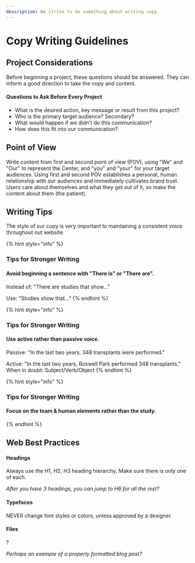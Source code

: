 ```yaml
---
description: We strive to do something about writing copy.
---
```


# Copy Writing Guidelines

## Project Considerations

Before beginning a project, these questions should be answered. They can inform a good direction to take the copy and content.

#### Questions to Ask Before Every Project

* What is the desired action, key message or result from this project?
* Who is the primary target audience? Secondary?
* What would happen if we didn't do this communication?
* How does this fit into our communication?

## Point of View

Write content from first and second point of view \(POV\), using "We" and "Our" to represent the Center, and "you" and "your" for your target audiences. Using first and second POV establishes a personal, human relationship with our audiences and immediately cultivates brand trust. Users care about themselves and what they get out of it, so make the content about them \(the patient\).

## Writing Tips

The style of our copy is very important to maintaining a consistent voice throughout out website.

{% hint style="info" %}
### Tips for Stronger Writing

#### Avoid beginning a sentence with "There is" or "There are".

Instead of: "There are studies that show..."

Use: "Studies show that..."
{% endhint %}

{% hint style="info" %}
### Tips for Stronger Writing

#### Use active rather than passive voice.

Passive: "In the last two years, 348 transplants were performed."

Active: "In the last two years, Roswell Park performed 348 transplants." When in doubt: Subject/Verb/Object
{% endhint %}

{% hint style="info" %}
### Tips for Stronger Writing

#### Focus on the team & human elements rather than the study.
{% endhint %}

## Web Best Practices

#### Headings

Always use the H1, H2, H3 heading hierarchy. Make sure there is only one of each.

_After you have 3 headings, you can jump to H6 for all the rest?_

#### Typefaces

NEVER change font styles or colors, unless approved by a designer.

#### Files

?

_Perhaps an example of a properly formatted blog post?_

